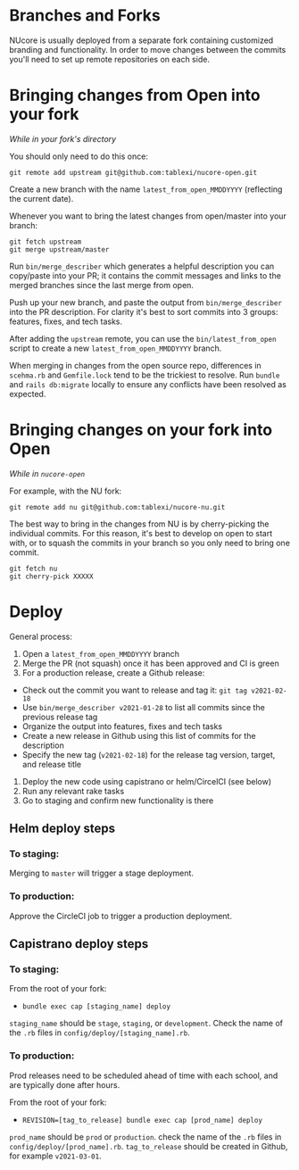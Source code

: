 # Branches and Forks

NUcore is usually deployed from a separate fork containing customized branding
and functionality. In order to move changes between the commits you'll need to
set up remote repositories on each side.

# Bringing changes from Open into your fork

_While in your fork's directory_

You should only need to do this once:

```
git remote add upstream git@github.com:tablexi/nucore-open.git
```

Create a new branch with the name `latest_from_open_MMDDYYYY` (reflecting the current date).

Whenever you want to bring the latest changes from open/master into your branch:

```
git fetch upstream
git merge upstream/master
```

Run `bin/merge_describer` which generates a helpful description you can copy/paste into your PR; it contains the commit messages and links to the merged branches since the last merge from open.

Push up your new branch, and paste the output from `bin/merge_describer` into the PR description.  For clarity it's best to sort commits into 3 groups: features, fixes, and tech tasks.

After adding the `upstream` remote, you can use the `bin/latest_from_open` script to create a new `latest_from_open_MMDDYYYY` branch.

When merging in changes from the open source repo, differences in `scehma.rb` and `Gemfile.lock` tend to be the trickiest to resolve.  Run `bundle` and `rails db:migrate` locally to ensure any conflicts have been resolved as expected.

# Bringing changes on your fork into Open

_While in `nucore-open`_

For example, with the NU fork:

`git remote add nu git@github.com:tablexi/nucore-nu.git`

The best way to bring in the changes from NU is by cherry-picking the individual
commits. For this reason, it's best to develop on open to start with, or to squash
the commits in your branch so you only need to bring one commit.

```
git fetch nu
git cherry-pick XXXXX
```

# Deploy

General process:
1. Open a `latest_from_open_MMDDYYYY` branch
1. Merge the PR (not squash) once it has been approved and CI is green
1. For a production release, create a Github release:
  - Check out the commit you want to release and tag it: `git tag v2021-02-18`
  - Use `bin/merge_describer v2021-01-28` to list all commits since the previous release tag
  - Organize the output into features, fixes and tech tasks
  - Create a new release in Github using this list of commits for the description
  - Specify the new tag (`v2021-02-18`) for the release tag version, target, and release title
1. Deploy the new code using capistrano or helm/CircelCI (see below)
1. Run any relevant rake tasks
1. Go to staging and confirm new functionality is there

## Helm deploy steps

### To staging:

Merging to `master` will trigger a stage deployment.

### To production:

Approve the CircleCI job to trigger a production deployment.

## Capistrano deploy steps

### To staging:

From the root of your fork:

- `bundle exec cap [staging_name] deploy`

`staging_name` should be `stage`, `staging`, or `development`.  Check the name of the `.rb` files in `config/deploy/[staging_name].rb`.

### To production:

Prod releases need to be scheduled ahead of time with each school, and are typically done after hours.

From the root of your fork:

- `REVISION=[tag_to_release] bundle exec cap [prod_name] deploy`

`prod_name` should be `prod` or `production`. check the name of the `.rb` files in `config/deploy/[prod_name].rb`.
`tag_to_release` should be created in Github, for example `v2021-03-01`.
